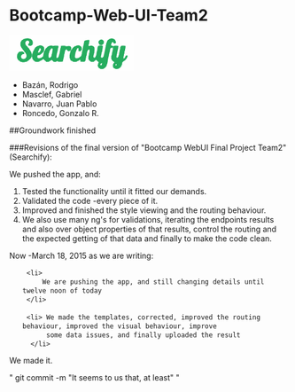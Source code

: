 
# Bootcamp-Web-UI-Team2

![logo](assets/Team2Logo.png "Team 2's Searchify logo" )

   <ul>


   <li> Bazán, Rodrigo </li>


   <li> Masclef, Gabriel</li>


   <li> Navarro, Juan Pablo</li>

   <li>Roncedo, Gonzalo R.</li>


 </ul>





##Groundwork finished

###Revisions of the final version of "Bootcamp WebUI Final Project Team2" (Searchify):





We pushed the app, and:



<ol>

  

<li> Tested the  functionality until it fitted our demands.</li>

<li> Validated the code -every piece of it.</li>  

<li> Improved and finished the style viewing and the routing behaviour.</li>

  

<li> We also use many ng's for validations, iterating the endpoints results and also over object properties of that results, control the routing and the expected getting of that data and finally to make the code clean.</li>



</ol>



Now -March 18, 2015 as we are writing:

  

<ul>
  
  
     <li> 
         We are pushing the app, and still changing details until twelve noon of today
     </li>
     
     <li> We made the templates, corrected, improved the routing behaviour, improved the visual behaviour, improve
          some data issues, and finally uploaded the result
      </li>

</ul>


We made it.

 " git commit -m "It seems to us that, at least" "
  
 
